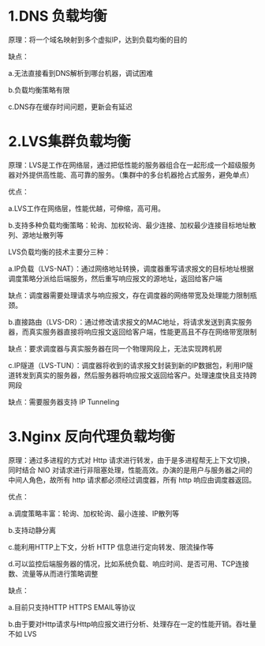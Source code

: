 # 1.DNS 负载均衡

原理：将一个域名映射到多个虚拟IP，达到负载均衡的目的

 

缺点：

a.无法直接看到DNS解析到哪台机器，调试困难

b.负载均衡策略有限

c.DNS存在缓存时间问题，更新会有延迟

 

# 2.LVS集群负载均衡

原理：LVS是工作在网络层，通过把低性能的服务器组合在一起形成一个超级服务器对外提供高性能、高可靠的服务。（集群中的多台机器抢占式服务，避免单点）

 

优点：

a.LVS工作在网络层，性能优越，可伸缩，高可用。

b.支持多种负载均衡策略：轮询、加权轮询、最少连接、加权最少连接目标地址散列、源地址散列等

 

LVS负载均衡的技术主要分三种：

a.IP负载（LVS-NAT）：通过网络地址转换，调度器重写请求报文的目标地址根据调度策略分派给后端服务，然后重写响应报文的源地址，返回给客户端

 

缺点：调度器需要处理请求与响应报文，存在调度器的网络带宽及处理能力限制瓶颈。

 

b.直接路由（LVS-DR）：通过修改请求报文的MAC地址，将请求发送到真实服务器，而真实服务器直接将响应报文返回给客户端，性能更高且不存在网络带宽限制

 

缺点：要求调度器与真实服务器在同一个物理网段上，无法实现跨机房

 

c.IP隧道（LVS-TUN）：调度器将收到的请求报文封装到新的IP数据包，利用IP隧道转发到真实的服务器，然后服务器将响应报文返回给客户。处理速度快且支持跨网段

 

缺点：需要服务器支持 IP Tunneling

 

# 3.Nginx 反向代理负载均衡

原理：通过多进程的方式对 Http 请求进行转发，由于是多进程帮无上下文切换，同时结合 NIO 对请求进行非阻塞处理，性能高效。办演的是用户与服务器之间的中间人角色，故所有 http 请求都必须经过调度器，所有 http 响应由调度器返回。

 

优点：

a.调度策略丰富：轮询、加权轮询、最小连接、IP散列等

b.支持动静分离

c.能利用HTTP上下文，分析 HTTP 信息进行定向转发、限流操作等

d.可以监控后端服务器的情况，比如系统负载、响应时间、是否可用、TCP连接数、流量等从而进行策略调整

 

缺点：

a.目前只支持HTTP HTTPS EMAIL等协议

b.由于要对Http请求与Http响应报文进行分析、处理存在一定的性能开销。吞吐量不如 LVS